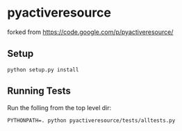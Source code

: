 pyactiveresource
================

forked from https://code.google.com/p/pyactiveresource/

Setup
-----

    python setup.py install

Running Tests
-------------
Run the folling from the top level dir:

    PYTHONPATH=. python pyactiveresource/tests/alltests.py 
